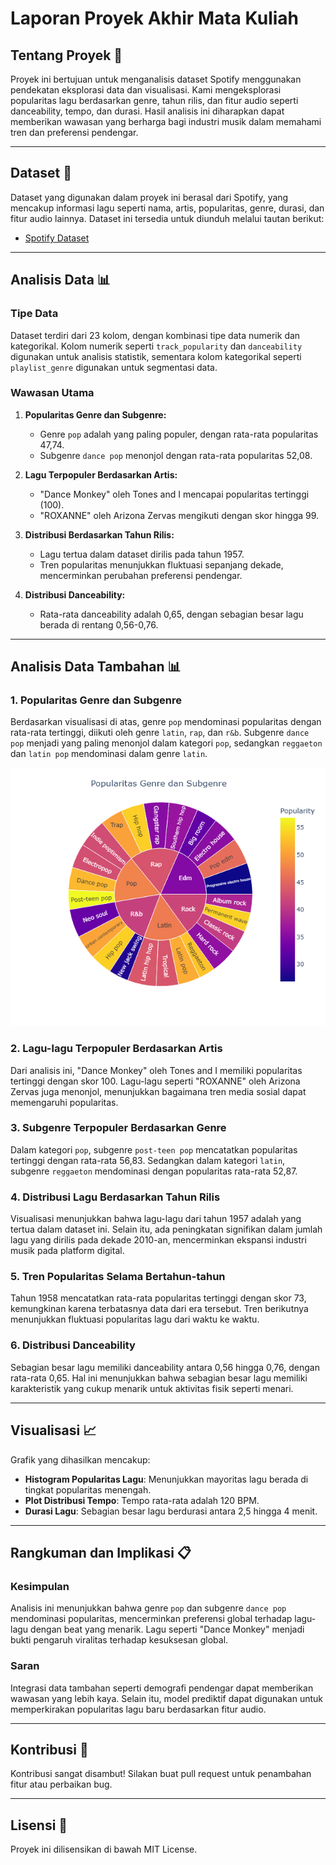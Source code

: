 
# Laporan Proyek Akhir Mata Kuliah

## Tentang Proyek 🎵
Proyek ini bertujuan untuk menganalisis dataset Spotify menggunakan pendekatan eksplorasi data dan visualisasi. Kami mengeksplorasi popularitas lagu berdasarkan genre, tahun rilis, dan fitur audio seperti danceability, tempo, dan durasi. Hasil analisis ini diharapkan dapat memberikan wawasan yang berharga bagi industri musik dalam memahami tren dan preferensi pendengar.

---

## Dataset 📂
Dataset yang digunakan dalam proyek ini berasal dari Spotify, yang mencakup informasi lagu seperti nama, artis, popularitas, genre, durasi, dan fitur audio lainnya. Dataset ini tersedia untuk diunduh melalui tautan berikut:

- [Spotify Dataset](#)

---

## Analisis Data 📊

### Tipe Data
Dataset terdiri dari 23 kolom, dengan kombinasi tipe data numerik dan kategorikal. Kolom numerik seperti `track_popularity` dan `danceability` digunakan untuk analisis statistik, sementara kolom kategorikal seperti `playlist_genre` digunakan untuk segmentasi data.

### Wawasan Utama
1. **Popularitas Genre dan Subgenre:**
   - Genre `pop` adalah yang paling populer, dengan rata-rata popularitas 47,74.
   - Subgenre `dance pop` menonjol dengan rata-rata popularitas 52,08.

2. **Lagu Terpopuler Berdasarkan Artis:**
   - "Dance Monkey" oleh Tones and I mencapai popularitas tertinggi (100).
   - "ROXANNE" oleh Arizona Zervas mengikuti dengan skor hingga 99.

3. **Distribusi Berdasarkan Tahun Rilis:**
   - Lagu tertua dalam dataset dirilis pada tahun 1957.
   - Tren popularitas menunjukkan fluktuasi sepanjang dekade, mencerminkan perubahan preferensi pendengar.

4. **Distribusi Danceability:**
   - Rata-rata danceability adalah 0,65, dengan sebagian besar lagu berada di rentang 0,56-0,76.

---

## Analisis Data Tambahan 📊

### 1. Popularitas Genre dan Subgenre
Berdasarkan visualisasi di atas, genre `pop` mendominasi popularitas dengan rata-rata tertinggi, diikuti oleh genre `latin`, `rap`, dan `r&b`. Subgenre `dance pop` menjadi yang paling menonjol dalam kategori `pop`, sedangkan `reggaeton` dan `latin pop` mendominasi dalam genre `latin`.

![Popularitas Genre](./newplot.png)

### 2. Lagu-lagu Terpopuler Berdasarkan Artis
Dari analisis ini, "Dance Monkey" oleh Tones and I memiliki popularitas tertinggi dengan skor 100. Lagu-lagu seperti "ROXANNE" oleh Arizona Zervas juga menonjol, menunjukkan bagaimana tren media sosial dapat memengaruhi popularitas.

### 3. Subgenre Terpopuler Berdasarkan Genre
Dalam kategori `pop`, subgenre `post-teen pop` mencatatkan popularitas tertinggi dengan rata-rata 56,83. Sedangkan dalam kategori `latin`, subgenre `reggaeton` mendominasi dengan popularitas rata-rata 52,87.

### 4. Distribusi Lagu Berdasarkan Tahun Rilis
Visualisasi menunjukkan bahwa lagu-lagu dari tahun 1957 adalah yang tertua dalam dataset ini. Selain itu, ada peningkatan signifikan dalam jumlah lagu yang dirilis pada dekade 2010-an, mencerminkan ekspansi industri musik pada platform digital.

### 5. Tren Popularitas Selama Bertahun-tahun
Tahun 1958 mencatatkan rata-rata popularitas tertinggi dengan skor 73, kemungkinan karena terbatasnya data dari era tersebut. Tren berikutnya menunjukkan fluktuasi popularitas lagu dari waktu ke waktu.

### 6. Distribusi Danceability
Sebagian besar lagu memiliki danceability antara 0,56 hingga 0,76, dengan rata-rata 0,65. Hal ini menunjukkan bahwa sebagian besar lagu memiliki karakteristik yang cukup menarik untuk aktivitas fisik seperti menari.

---

## Visualisasi 📈
Grafik yang dihasilkan mencakup:
- **Histogram Popularitas Lagu**: Menunjukkan mayoritas lagu berada di tingkat popularitas menengah.
- **Plot Distribusi Tempo**: Tempo rata-rata adalah 120 BPM.
- **Durasi Lagu**: Sebagian besar lagu berdurasi antara 2,5 hingga 4 menit.

---

## Rangkuman dan Implikasi 📋
### Kesimpulan
Analisis ini menunjukkan bahwa genre `pop` dan subgenre `dance pop` mendominasi popularitas, mencerminkan preferensi global terhadap lagu-lagu dengan beat yang menarik. Lagu seperti "Dance Monkey" menjadi bukti pengaruh viralitas terhadap kesuksesan global.

### Saran
Integrasi data tambahan seperti demografi pendengar dapat memberikan wawasan yang lebih kaya. Selain itu, model prediktif dapat digunakan untuk memperkirakan popularitas lagu baru berdasarkan fitur audio.

---

## Kontribusi 🤝
Kontribusi sangat disambut! Silakan buat pull request untuk penambahan fitur atau perbaikan bug.

---

## Lisensi 📜
Proyek ini dilisensikan di bawah MIT License.
